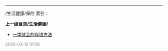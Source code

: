 
----

/生活健康/保险 索引：


**[上一级目录/生活健康/](/生活健康/)**

- [一学就会的存钱方法](/生活健康/保险/一学就会的存钱方法)


<font size=2 color='grey'> 2020-03-12 01:58 </font>